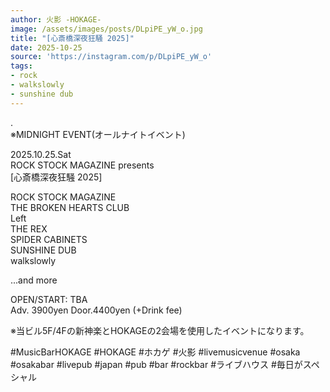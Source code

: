 ```yaml
---
author: 火影 -HOKAGE-
image: /assets/images/posts/DLpiPE_yW_o.jpg
title: "[心斎橋深夜狂騒 2025]"
date: 2025-10-25
source: 'https://instagram.com/p/DLpiPE_yW_o'
tags:
- rock
- walkslowly
- sunshine dub
---
```

.<br>
※MIDNIGHT EVENT(オールナイトイベント)

2025.10.25.Sat<br>
ROCK STOCK MAGAZINE presents<br>
[心斎橋深夜狂騒 2025]

ROCK STOCK MAGAZINE<br>
THE BROKEN HEARTS CLUB<br>
Left<br>
THE REX<br>
SPIDER CABINETS<br>
SUNSHINE DUB<br>
walkslowly

...and more

OPEN/START: TBA<br>
Adv. 3900yen Door.4400yen (+Drink fee)

※当ビル5F/4Fの新神楽とHOKAGEの2会場を使用したイベントになります。

#MusicBarHOKAGE #HOKAGE #ホカゲ #火影 #livemusicvenue #osaka #osakabar #livepub #japan #pub #bar #rockbar #ライブハウス #毎日がスペシャル